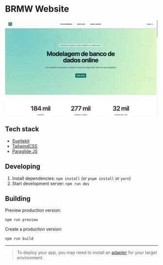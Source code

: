 # BRMW Website

![Hero shot](https://raw.githubusercontent.com/brmodeloweb/brmodelo-site/master/static/site-hero-shot.png)

## Tech stack

- [Sveltekit](https://kit.svelte.dev/)
- [TailwindCSS](https://tailwindcss.com/)
- [Paraglide JS](https://inlang.com/m/gerre34r/library-inlang-paraglideJs)

## Developing

1. Install dependencies: `npm install` (or `pnpm install` or `yarn`)
1. Start development server: `npm run dev`

## Building

Preview production version:

```bash
npm run preview
```
Create a production version:

```bash
npm run build
```

---

> To deploy your app, you may need to install an [adapter](https://kit.svelte.dev/docs/adapters) for your target environment.
